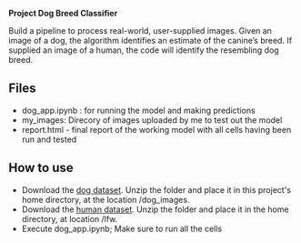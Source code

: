 **Project Dog Breed Classifier**

Build a pipeline to process real-world, user-supplied images. 
Given an image of a dog, the algorithm identifies an estimate of the canine’s breed. 
If supplied an image of a human, the code will identify the resembling dog breed.

## Files
- dog_app.ipynb : for running the model and making predictions
- my_images: Direcory of images uploaded by me to test out the model
- report.html - final report of the working model with all cells having been run and tested

## How to use
- Download the [dog dataset](https://s3-us-west-1.amazonaws.com/udacity-aind/dog-project/dogImages.zip). Unzip the folder and place it in this project's home directory, at the location /dog_images.
- Download the [human dataset](https://s3-us-west-1.amazonaws.com/udacity-aind/dog-project/lfw.zip). Unzip the folder and place it in the home directory, at location /lfw.
- Execute dog_app.ipynb; Make sure to run all the cells
